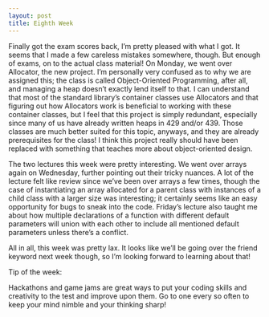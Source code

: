 ```yaml
---
layout: post
title: Eighth Week
---
```


Finally got the exam scores back, I’m pretty pleased with what I got. It seems that I made a few careless mistakes somewhere, though. But enough of exams, on to the actual class material! On Monday, we went over Allocator, the new project. I’m personally very confused as to why we are assigned this; the class is called Object-Oriented Programming, after all, and managing a heap doesn’t exactly lend itself to that. I can understand that most of the standard library’s container classes use Allocators and that figuring out how Allocators work is beneficial to working with these container classes, but I feel that this project is simply redundant, especially since many of us have already written heaps in 429 and/or 439. Those classes are much better suited for this topic, anyways, and they are already prerequisites for the class! I think this project really should have been replaced with something that teaches more about object-oriented design.

The two lectures this week were pretty interesting. We went over arrays again on Wednesday, further pointing out their tricky nuances. A lot of the lecture felt like review since we’ve been over arrays a few times, though the case of instantiating an array allocated for a parent class with instances of a child class with a larger size was interesting; it certainly seems like an easy opportunity for bugs to sneak into the code. Friday’s lecture also taught me about how multiple declarations of a function with different default parameters will union with each other to include all mentioned default parameters unless there’s a conflict.

All in all, this week was pretty lax. It looks like we’ll be going over the friend keyword next week though, so I’m looking forward to learning about that!

Tip of the week:

Hackathons and game jams are great ways to put your coding skills and creativity to the test and improve upon them. Go to one every so often to keep your mind nimble and your thinking sharp!